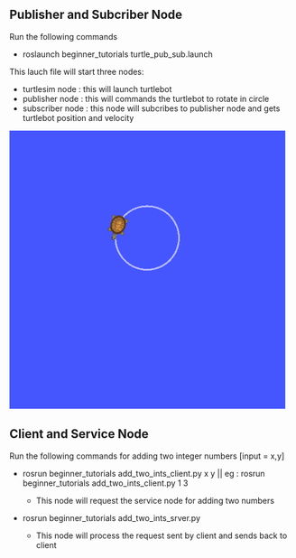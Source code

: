 ## Publisher and Subcriber Node 
Run the following commands 
 - roslaunch beginner_tutorials turtle_pub_sub.launch

This lauch file will start three nodes: 
 - turtlesim node : this will launch turtlebot 
 - publisher node : this will commands the turtlebot to rotate in circle 
 - subscriber node : this node will subcribes to publisher node and gets turtlebot position and velocity 

![Turtlebot](./image.png)

## Client and Service Node
Run the following commands for adding two integer numbers [input = x,y] 
 - rosrun beginner_tutorials add_two_ints_client.py x y || eg : rosrun beginner_tutorials add_two_ints_client.py 1 3
    - This node will request the service node for adding two numbers

 - rosrun beginner_tutorials add_two_ints_srver.py
    - This node will process the request sent by client and sends back to client 


 
